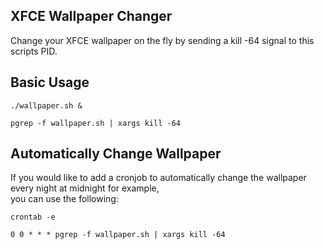 ## XFCE Wallpaper Changer
Change your XFCE wallpaper on the fly by sending a kill -64 signal to this scripts PID.<br>


## Basic Usage
```
./wallpaper.sh &
```
```
pgrep -f wallpaper.sh | xargs kill -64
```

## Automatically Change Wallpaper
If you would like to add a cronjob to automatically change the wallpaper every night at midnight for example,<br>
you can use the following:
```
crontab -e
```
```
0 0 * * * pgrep -f wallpaper.sh | xargs kill -64
